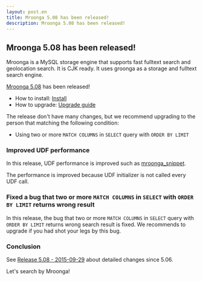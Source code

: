 ```yaml
---
layout: post.en
title: Mroonga 5.08 has been released!
description: Mroonga 5.08 has been released!
---
```


## Mroonga 5.08 has been released!

Mroonga is a MySQL storage engine that supports fast fulltext search and geolocation search. It is CJK ready. It uses groonga as a storage and fulltext search engine.

[Mroonga 5.08](/docs/news.html#release-5-08) has been released!

* How to install: [Install](/docs/install.html)
* How to upgrade: [Upgrade guide](/docs/upgrade.html)

The release don't have many changes, but we recommend upgrading to the person that matching the following condition:

* Using two or more `MATCH COLUMNS` in `SELECT` query with `ORDER BY LIMIT`

### Improved UDF performance

In this release, UDF performance is improved such as [mroonga_snippet](/docs/reference/udf/mroonga_snippet.html).

The performance is improved because UDF initializer is not called every UDF call.

### Fixed a bug that two or more `MATCH COLUMNS` in `SELECT` with `ORDER BY LIMIT` returns wrong result

In this release, the bug that two or more `MATCH COLUMNS` in `SELECT` query with `ORDER BY LIMIT` returns wrong search result is fixed. We recommends to upgrade if you had shot your legs by this bug.


### Conclusion

See [Release 5.08 - 2015-09-29](/docs/news.html#release-5-08) about detailed changes since 5.06.

Let's search by Mroonga!
